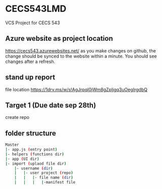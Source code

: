 # CECS543LMD
VCS Project for CECS 543

## Azure website as project location
https://cecs543.azurewebsites.net/
as you make changes on github, the change should be synced to the website within a minute. You should see changes after a refresh.

## stand up report
file location
https://1drv.ms/w/s!AgJrpqI0jWm8gZpljgq3uOegIrgdbQ

## Target 1 (Due date sep 28th)
create repo

## folder structure
```bash
Master
|- app.js (entry point)
|- helpers (functions dir)
|- app (UI dir)
|- import (uplaod file dir)
    |- username (dir)
    |   |- user project (repo)
    |   |   |- file name (dir)
    |   |   |   |-manifest file
```
